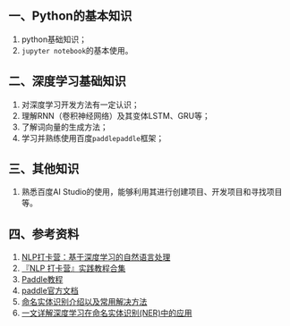 ## 一、Python的基本知识
1. python基础知识；
2. `jupyter notebook`的基本使用。

## 二、深度学习基础知识
1. 对深度学习开发方法有一定认识；
2. 理解RNN（卷积神经网络）及其变体LSTM、GRU等；
3. 了解词向量的生成方法；
4. 学习并熟练使用百度`paddlepaddle`框架；

## 三、其他知识
1. 熟悉百度AI Studio的使用，能够利用其进行创建项目、开发项目和寻找项目等。

## 四、参考资料
1. [NLP打卡营：基于深度学习的自然语言处理](https://www.bilibili.com/video/BV1fB4y1M7A3)
2. [『NLP 打卡营』实践教程合集](https://aistudio.baidu.com/aistudio/projectdetail/1978303)
3. [Paddle教程](https://www.paddlepaddle.org.cn/tutorials/projectdetail/3946731)
4. [paddle官方文档](https://www.paddlepaddle.org.cn/documentation/docs/zh/guides/index_cn.html)
5. [命名实体识别介绍以及常用解决方法](https://www.lookfor404.com/%E5%91%BD%E5%90%8D%E5%AE%9E%E4%BD%93%E8%AF%86%E5%88%AB%E7%9A%84%E8%AF%AD%E6%96%99%E5%92%8C%E4%BB%A3%E7%A0%81/)
6. [一文详解深度学习在命名实体识别(NER)中的应用](https://www.jiqizhixin.com/articles/2018-08-31-2)
